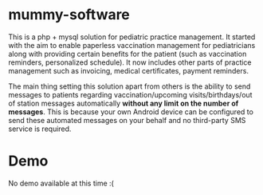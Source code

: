 # mummy-software
This is a php + mysql solution for pediatric practice management. It started with the aim to enable paperless vaccination management for
pediatricians along with providing certain benefits for the patient (such as vaccination reminders, personalized schedule). It now includes other parts of practice management such as invoicing, medical certificates, payment reminders.

The main thing setting this solution apart from others is the ability to send messages to patients regarding vaccination/upcoming visits/birthdays/out of station messages automatically **without any limit on the number of messages**. This is because your own Android device can be configured to send these automated messages on your behalf and no third-party SMS service is required.

Demo
====
No demo available at this time :(
